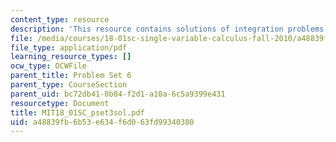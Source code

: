 ```yaml
---
content_type: resource
description: 'This resource contains solutions of integration problems. '
file: /media/courses/18-01sc-single-variable-calculus-fall-2010/a48839fb6b53e634f6d063fd99340380_MIT18_01SC_pset3sol.pdf
file_type: application/pdf
learning_resource_types: []
ocw_type: OCWFile
parent_title: Problem Set 6
parent_type: CourseSection
parent_uid: bc72db41-0b84-f2d1-a10a-6c5a9399e431
resourcetype: Document
title: MIT18_01SC_pset3sol.pdf
uid: a48839fb-6b53-e634-f6d0-63fd99340380
---
```

